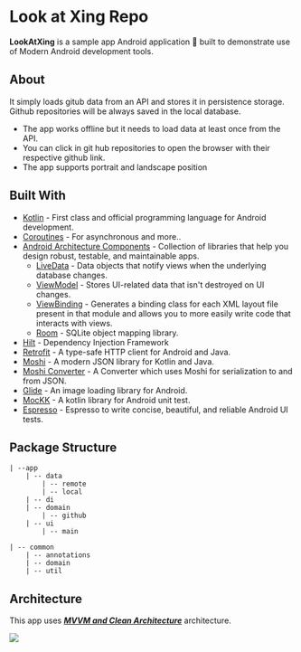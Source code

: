 # Look at Xing Repo

**LookAtXing** is a sample app Android application 📱 built to demonstrate use of Modern Android development tools️. 

## About
It simply loads gitub data from an API and stores it in persistence storage. Github repositories will be always saved in the  local database.

- The app works offline but it needs to load data at least once from the API.
- You can click in git hub repositories to open the browser with their respective github link.
- The app supports portrait and landscape position

## Built With 
- [Kotlin](https://kotlinlang.org/) - First class and official programming language for Android development.
- [Coroutines](https://kotlinlang.org/docs/reference/coroutines-overview.html) - For asynchronous and more..
- [Android Architecture Components](https://developer.android.com/topic/libraries/architecture) - Collection of libraries that help you design robust, testable, and maintainable apps.
  - [LiveData](https://developer.android.com/topic/libraries/architecture/livedata) - Data objects that notify views when the underlying database changes.
  - [ViewModel](https://developer.android.com/topic/libraries/architecture/viewmodel) - Stores UI-related data that isn't destroyed on UI changes. 
  - [ViewBinding](https://developer.android.com/topic/libraries/view-binding) - Generates a binding class for each XML layout file present in that module and allows you to more easily write code that interacts with views.
  - [Room](https://developer.android.com/topic/libraries/architecture/room) - SQLite object mapping library.
- [Hilt](https://dagger.dev/hilt) - Dependency Injection Framework
- [Retrofit](https://square.github.io/retrofit/) - A type-safe HTTP client for Android and Java.
- [Moshi](https://github.com/square/moshi) - A modern JSON library for Kotlin and Java.
- [Moshi Converter](https://github.com/square/retrofit/tree/master/retrofit-converters/moshi) - A Converter which uses Moshi for serialization to and from JSON.
- [Glide](https://bumptech.github.io/glide/) - An image loading library for Android.
- [MocKK](https://mockk.io/) - A kotlin library for Android unit test.
- [Espresso](https://developer.android.com/training/testing/espresso) - Espresso to write concise, beautiful, and reliable Android UI tests.

## Package Structure
```
| --app
    | -- data
        | -- remote
        | -- local
    | -- di
    | -- domain
        | -- github
    | -- ui
        | -- main
 
| -- common
    | -- annotations
    | -- domain
    | -- util
```   
## Architecture
This app uses [***MVVM and Clean Architecture***](https://developer.android.com/jetpack/docs/guide#recommended-app-arch) architecture.

![](https://miro.medium.com/max/1200/1*XxYlayLVyJ7SkwrqOTt10w.png)

